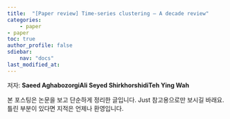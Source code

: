 ```yaml
---
title:  "[Paper review] Time-series clustering – A decade review"
categories:	
    - paper
- paper
toc: true
author_profile: false
sdiebar:
    nav: "docs"
last_modified_at:
---
```


저자: **Saeed AghabozorgiAli Seyed ShirkhorshidiTeh Ying Wah**

본 포스팅은 논문을 보고 단순하게 정리한 글입니다. Just 참고용으로만 보시길 바래요. 틀린 부분이 있다면 지적은 언제나 환영입니다.

